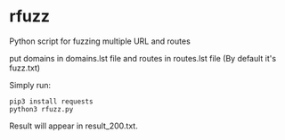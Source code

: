 # rfuzz
Python script for fuzzing multiple URL and routes

put domains in domains.lst file
and routes in routes.lst file (By default it's fuzz.txt)

Simply run:
```
pip3 install requests
python3 rfuzz.py
```

Result will appear in result_200.txt. 
